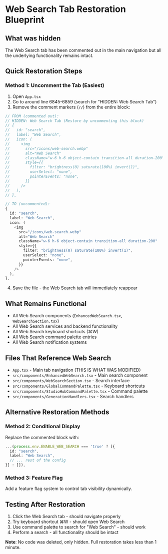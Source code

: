 # Web Search Tab Restoration Blueprint

## What was hidden
The Web Search tab has been commented out in the main navigation but all the underlying functionality remains intact.

## Quick Restoration Steps

### Method 1: Uncomment the Tab (Easiest)
1. Open `App.tsx`
2. Go to around line 6845-6859 (search for "HIDDEN: Web Search Tab")
3. Remove the comment markers (`//`) from the entire block:

```typescript
// FROM (commented out):
// HIDDEN: Web Search Tab (Restore by uncommenting this block)
// {
//   id: "search",
//   label: "Web Search",
//   icon: (
//     <img
//       src="/icons/web-search.webp"
//       alt="Web Search"
//       className="w-6 h-6 object-contain transition-all duration-200"
//       style={{
//         filter: "brightness(0) saturate(100%) invert(1)",
//         userSelect: "none",
//         pointerEvents: "none",
//       }}
//     />
//   ),
// },

// TO (uncommented):
{
  id: "search",
  label: "Web Search",
  icon: (
    <img
      src="/icons/web-search.webp"
      alt="Web Search"
      className="w-6 h-6 object-contain transition-all duration-200"
      style={{
        filter: "brightness(0) saturate(100%) invert(1)",
        userSelect: "none",
        pointerEvents: "none",
      }}
    />
  ),
},
```

4. Save the file - the Web Search tab will immediately reappear

## What Remains Functional
- All Web Search components (`EnhancedWebSearch.tsx`, `WebSearchSection.tsx`)
- All Web Search services and backend functionality
- All Web Search keyboard shortcuts (⌘W)
- All Web Search command palette entries
- All Web Search notification systems

## Files That Reference Web Search
- `App.tsx` - Main tab navigation (THIS IS WHAT WAS MODIFIED)
- `src/components/EnhancedWebSearch.tsx` - Main search component
- `src/components/WebSearchSection.tsx` - Search interface
- `src/components/GlobalCommandPalette.tsx` - Keyboard shortcuts
- `src/components/StudioHubCommandPalette.tsx` - Command palette
- `src/components/GenerationHandlers.tsx` - Search handlers

## Alternative Restoration Methods

### Method 2: Conditional Display
Replace the commented block with:
```typescript
...(process.env.ENABLE_WEB_SEARCH === 'true' ? [{
  id: "search",
  label: "Web Search",
  // ... rest of the config
}] : []),
```

### Method 3: Feature Flag
Add a feature flag system to control tab visibility dynamically.

## Testing After Restoration
1. Click the Web Search tab - should navigate properly
2. Try keyboard shortcut ⌘W - should open Web Search
3. Use command palette to search for "Web Search" - should work
4. Perform a search - all functionality should be intact

**Note**: No code was deleted, only hidden. Full restoration takes less than 1 minute.
